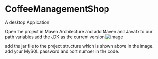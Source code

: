 # CoffeeManagementShop
A desktop Application


Open the project in Maven Architecture and add Maven and Javafx to our path variables 
add the JDK as the current version
![image](https://github.com/AgeOfUltra/CoffeeManagementShop/assets/98634633/77b1d42d-fead-4064-8c18-a32d556cb76d)

add the jar file to the project structure which is shown above in the image.
add your MySQL password and port number in the code.
